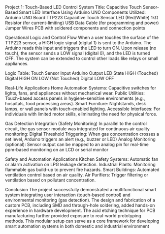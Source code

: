 Project 1: Touch-Based LED Control System
Title: Capacitive Touch Sensor-Based Smart LED Interface Using Arduino UNO
Components Utilized:
Arduino UNO Board
TTP223 Capacitive Touch Sensor
LED (Red/White)
1kΩ Resistor (for current-limiting)
USB Data Cable (for programming and power)
Jumper Wires
PCB with soldered components and connection points

Operational Logic and Control Flow
When a user touches the surface of the TTP223 sensor, a HIGH logic signal (digital 1) is sent to the Arduino.
The Arduino reads this input and triggers the LED to turn ON.
Upon release (no touch), the sensor sends a LOW signal (digital 0), and the LED is turned OFF.
The system can be extended to control other loads like relays or small appliances.

Logic Table:
Touch Sensor Input
Arduino Output
LED State
HIGH (Touched)
Digital HIGH
ON
LOW (Not Touched)
Digital LOW
OFF

Real-Life Applications
Home Automation Systems: Capacitive switches for lights, fans, and appliances without mechanical wear.
Public Utilities: Touch-based access panels in hygiene-sensitive environments (e.g., hospitals, food processing areas).
Smart Furniture: Nightstands, desk lamps, or wall panels with touch-enabled lighting.
Accessible Interfaces: For individuals with limited motor skills, eliminating the need for physical force.


Gas Detection Integration (Safety Monitoring)
In parallel to the control circuit, the gas sensor module was integrated for continuous air quality monitoring:
Digital Threshold Triggering: When gas concentration crosses a set level, Arduino triggers an alert (e.g., buzzer or LED)
Analog Monitoring (optional): Sensor output can be mapped to an analog pin for real-time ppm-based monitoring on an LCD or serial monitor

Safety and Automation Applications
Kitchen Safety Systems: Automatic fan or alarm activation on LPG leakage detection.
Industrial Plants: Monitoring flammable gas build-up to prevent fire hazards.
Smart Buildings: Automated ventilation control based on air quality.
Air Purifiers: Trigger filtering or ventilation based on pollutant concentration.

Conclusion
The project successfully demonstrated a multifunctional smart system integrating user interaction (touch-based control) and environmental monitoring (gas detection). The design and fabrication of a custom PCB, including SMD and through-hole soldering, added hands-on experience in hardware development. The acid etching technique for PCB manufacturing further provided exposure to real-world prototyping methods. This modular setup can serve as a core framework for developing smart automation systems in both domestic and industrial environment


